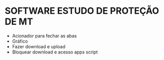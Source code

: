 # SOFTWARE ESTUDO DE PROTEÇÃO DE MT
  - Acionador para fechar as abas
  - Gráfico
  - Fazer download e upload
  - Bloquear download e acesso apps script